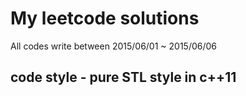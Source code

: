 # My leetcode solutions

All codes write between 2015/06/01 ~ 2015/06/06

## code style - pure STL style in c++11
